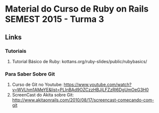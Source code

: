 # Material do Curso de Ruby on Rails SEMEST 2015 - Turma 3

## Links

### Tutoriais
1. Tutorial Básico de Ruby: kottans.org/ruby-slides/public/rubybasics/

### Para Saber Sobre Git
1. Curso de Git no Youtube: 
	https://www.youtube.com/watch?v=WVLhm1AMeYE&list=PLInBAd9OZCzzHBJjLFZzRl6DgUmOeG3H0
2. ScreenCast do Akita sobre Git: 
	http://www.akitaonrails.com/2010/08/17/screencast-comecando-com-git